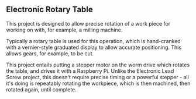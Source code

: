 ## Electronic Rotary Table
This project is designed to allow precise rotation of a
work piece for working on with, for example, a milling
machine.

Typically a rotary table is used for this operation,
which is hand-cranked with a vernier-style graduated
display to allow accurate positioning. This allows
gears, for example, to be cut.

This project entails putting a stepper motor on the
worm drive which rotates the table, and drives it
with a Raspberry Pi. Unlike the Electronic Lead Screw
project, this doesn't require precise timing or a
powerful stepper - all it's doing is repeatably rotating
the workpiece, which is then machined, then rotated
again, until complete.
